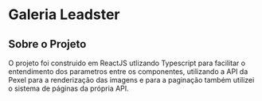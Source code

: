 # Galeria Leadster


<h2>Sobre o Projeto</h2>
<p>O projeto foi construido em ReactJS utlizando Typescript para facilitar o entendimento dos parametros entre os componentes, utilizando a API da Pexel para a renderização das imagens e para a paginação também utilizei o sistema de páginas da própria API.</p>
<p></p>
